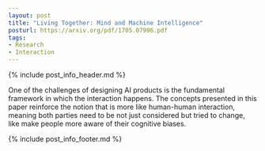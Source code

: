 ```yaml
---
layout: post
title: "Living Together: Mind and Machine Intelligence"
posturl: https://arxiv.org/pdf/1705.07996.pdf
tags:
- Research
- Interaction
---
```


{% include post_info_header.md %}

One of the challenges of designing AI products is the fundamental framework in which the interaction happens. The concepts presented in this paper reinforce the notion that is more like human-human interaction, meaning both parties need to be not just considered but tried to change, like make people more aware of their cognitive biases.

<!--more-->
{% include post_info_footer.md %}
